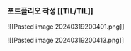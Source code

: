 ### 포트폴리오 작성 [[TIL/TIL]]

![[Pasted image 20240319200401.png]]

![[Pasted image 20240319200413.png]]